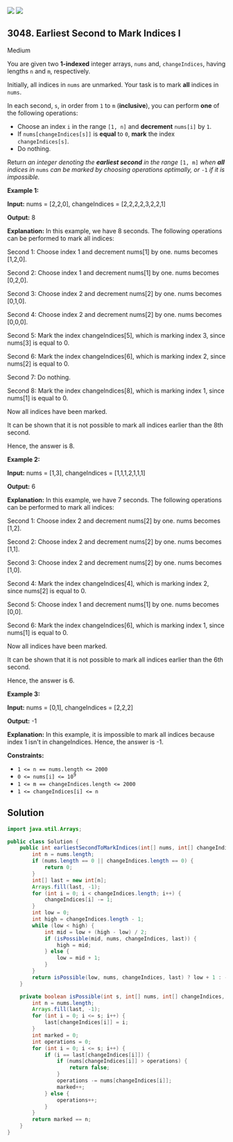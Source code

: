 [![](https://img.shields.io/github/stars/javadev/LeetCode-in-Java?label=Stars&style=flat-square)](https://github.com/javadev/LeetCode-in-Java)
[![](https://img.shields.io/github/forks/javadev/LeetCode-in-Java?label=Fork%20me%20on%20GitHub%20&style=flat-square)](https://github.com/javadev/LeetCode-in-Java/fork)

## 3048\. Earliest Second to Mark Indices I

Medium

You are given two **1-indexed** integer arrays, `nums` and, `changeIndices`, having lengths `n` and `m`, respectively.

Initially, all indices in `nums` are unmarked. Your task is to mark **all** indices in `nums`.

In each second, `s`, in order from `1` to `m` (**inclusive**), you can perform **one** of the following operations:

*   Choose an index `i` in the range `[1, n]` and **decrement** `nums[i]` by `1`.
*   If `nums[changeIndices[s]]` is **equal** to `0`, **mark** the index `changeIndices[s]`.
*   Do nothing.

Return _an integer denoting the **earliest second** in the range_ `[1, m]` _when **all** indices in_ `nums` _can be marked by choosing operations optimally, or_ `-1` _if it is impossible._

**Example 1:**

**Input:** nums = [2,2,0], changeIndices = [2,2,2,2,3,2,2,1]

**Output:** 8

**Explanation:** In this example, we have 8 seconds. The following operations can be performed to mark all indices:

Second 1: Choose index 1 and decrement nums[1] by one. nums becomes [1,2,0]. 

Second 2: Choose index 1 and decrement nums[1] by one. nums becomes [0,2,0]. 

Second 3: Choose index 2 and decrement nums[2] by one. nums becomes [0,1,0]. 

Second 4: Choose index 2 and decrement nums[2] by one. nums becomes [0,0,0]. 

Second 5: Mark the index changeIndices[5], which is marking index 3, since nums[3] is equal to 0. 

Second 6: Mark the index changeIndices[6], which is marking index 2, since nums[2] is equal to 0. 

Second 7: Do nothing. 

Second 8: Mark the index changeIndices[8], which is marking index 1, since nums[1] is equal to 0. 

Now all indices have been marked. 

It can be shown that it is not possible to mark all indices earlier than the 8th second. 

Hence, the answer is 8.

**Example 2:**

**Input:** nums = [1,3], changeIndices = [1,1,1,2,1,1,1]

**Output:** 6

**Explanation:** In this example, we have 7 seconds. The following operations can be performed to mark all indices: 

Second 1: Choose index 2 and decrement nums[2] by one. nums becomes [1,2]. 

Second 2: Choose index 2 and decrement nums[2] by one. nums becomes [1,1].

Second 3: Choose index 2 and decrement nums[2] by one. nums becomes [1,0].

Second 4: Mark the index changeIndices[4], which is marking index 2, since nums[2] is equal to 0.

Second 5: Choose index 1 and decrement nums[1] by one. nums becomes [0,0]. 

Second 6: Mark the index changeIndices[6], which is marking index 1, since nums[1] is equal to 0.

Now all indices have been marked.

It can be shown that it is not possible to mark all indices earlier than the 6th second. 

Hence, the answer is 6.

**Example 3:**

**Input:** nums = [0,1], changeIndices = [2,2,2]

**Output:** -1

**Explanation:** In this example, it is impossible to mark all indices because index 1 isn't in changeIndices. Hence, the answer is -1.

**Constraints:**

*   `1 <= n == nums.length <= 2000`
*   <code>0 <= nums[i] <= 10<sup>9</sup></code>
*   `1 <= m == changeIndices.length <= 2000`
*   `1 <= changeIndices[i] <= n`

## Solution

```java
import java.util.Arrays;

public class Solution {
    public int earliestSecondToMarkIndices(int[] nums, int[] changeIndices) {
        int n = nums.length;
        if (nums.length == 0 || changeIndices.length == 0) {
            return 0;
        }
        int[] last = new int[n];
        Arrays.fill(last, -1);
        for (int i = 0; i < changeIndices.length; i++) {
            changeIndices[i] -= 1;
        }
        int low = 0;
        int high = changeIndices.length - 1;
        while (low < high) {
            int mid = low + (high - low) / 2;
            if (isPossible(mid, nums, changeIndices, last)) {
                high = mid;
            } else {
                low = mid + 1;
            }
        }
        return isPossible(low, nums, changeIndices, last) ? low + 1 : -1;
    }

    private boolean isPossible(int s, int[] nums, int[] changeIndices, int[] last) {
        int n = nums.length;
        Arrays.fill(last, -1);
        for (int i = 0; i <= s; i++) {
            last[changeIndices[i]] = i;
        }
        int marked = 0;
        int operations = 0;
        for (int i = 0; i <= s; i++) {
            if (i == last[changeIndices[i]]) {
                if (nums[changeIndices[i]] > operations) {
                    return false;
                }
                operations -= nums[changeIndices[i]];
                marked++;
            } else {
                operations++;
            }
        }
        return marked == n;
    }
}
```